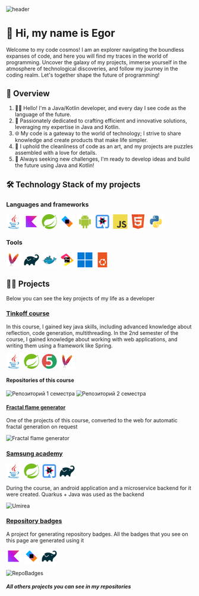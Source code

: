 ![header](https://capsule-render.vercel.app/api?type=waving&color=gradient&height=256&section=header&text=Hello%20World!&fontSize=75&animation=fadeIn&fontAlignY=38&desc=Welcome%20to%20my%20GitHub%20profile!%20Put%20stars,%20fork%20and%20contribute!&descAlignY=51&descAlign=62)

# 👋 Hi, my name is Egor

Welcome to my code cosmos! I am an explorer navigating the boundless expanses of code, and here you will find my traces
in the world of programming. Uncover the galaxy of my projects, immerse yourself in the atmosphere of technological
discoveries, and follow my journey in the coding realm. Let's together shape the future of programming!

## 🧐 Overview

1. 👨‍💻 Hello! I'm a Java/Kotlin developer, and every day I see code as the language of the future.
2. 🚀 Passionately dedicated to crafting efficient and innovative solutions, leveraging my expertise in Java and Kotlin.
3. 🌐 My code is a gateway to the world of technology; I strive to share knowledge and create products that make life
   simpler.
4. 🧩 I uphold the cleanliness of code as an art, and my projects are puzzles assembled with a love for details.
5. 🚧 Always seeking new challenges, I'm ready to develop ideas and build the future using Java and Kotlin!

## 🛠️ Technology Stack of my projects

### Languages and frameworks

<div>
  <img src="https://raw.githubusercontent.com/devicons/devicon/master/icons/java/java-original.svg" title="Java" alt="Java" width="40" height="40"/>&nbsp;
  <img src="https://raw.githubusercontent.com/devicons/devicon/master/icons/kotlin/kotlin-original.svg" title="Kotlin" alt="Kotlin" width="40" height="40"/>&nbsp;
  <img src="https://raw.githubusercontent.com/devicons/devicon/master/icons/spring/spring-original.svg" title="Spring" alt="Spring" width="40" height="40"/>&nbsp;
  <img src="https://raw.githubusercontent.com/devicons/devicon/master/icons/ktor/ktor-original.svg" title="Ktor" alt="Ktor" width="40" height="40"/>&nbsp;
  <img src="https://raw.githubusercontent.com/devicons/devicon/master/icons/android/android-original.svg" title="android" alt="android" width="40" height="40"/>&nbsp;
  <img src="https://raw.githubusercontent.com/devicons/devicon/master/icons/quarkus/quarkus-original.svg" title="quarkus" alt="quarkus" width="40" height="40"/>&nbsp;
  <img src="https://raw.githubusercontent.com/devicons/devicon/master/icons/javascript/javascript-original.svg" title="javascript" alt="javascript" width="40" height="40"/>&nbsp;
  <img src="https://raw.githubusercontent.com/devicons/devicon/master/icons/html5/html5-original.svg" title="html5" alt="html5" width="40" height="40"/>&nbsp;
  <img src="https://raw.githubusercontent.com/devicons/devicon/master/icons/python/python-original.svg" title="python" alt="python" width="40" height="40"/>&nbsp;
</div>

### Tools

<div>
  <img src="https://raw.githubusercontent.com/devicons/devicon/master/icons/maven/maven-original.svg" title="maven" alt="maven" width="40" height="40"/>&nbsp;
  <img src="https://raw.githubusercontent.com/devicons/devicon/master/icons/gradle/gradle-original.svg" title="gradle" alt="gradle" width="40" height="40"/>&nbsp;
  <img src="https://raw.githubusercontent.com/devicons/devicon/master/icons/docker/docker-original.svg" title="docker" alt="docker" width="40" height="40"/>&nbsp;
  <img src="https://raw.githubusercontent.com/devicons/devicon/master/icons/jetbrains/jetbrains-original.svg" title="jetbrains" alt="jetbrains" width="40" height="40"/>&nbsp;
  <img src="https://raw.githubusercontent.com/devicons/devicon/master/icons/windows11/windows11-original.svg" title="github" alt="github" width="40" height="40"/>&nbsp;
  <img src="https://raw.githubusercontent.com/devicons/devicon/master/icons/ubuntu/ubuntu-original.svg" title="github" alt="github" width="40" height="40"/>&nbsp;

</div>

## 🧑‍💻 Projects

Below you can see the key projects of my life as a developer

### [Tinkoff course](https://github.com/arhostcode/linktracker)

In this course, I gained key java skills, including advanced knowledge about reflection, code generation,
multithreading. In the 2nd semester of the course, I gained knowledge about working with web applications, and writing
them using a framework like Spring.
<div>
  <img src="https://raw.githubusercontent.com/devicons/devicon/master/icons/java/java-original.svg" title="Java" alt="Java" width="40" height="40"/>&nbsp;
  <img src="https://raw.githubusercontent.com/devicons/devicon/master/icons/spring/spring-original.svg" title="Spring" alt="Spring" width="40" height="40"/>&nbsp;
  <img src="https://raw.githubusercontent.com/devicons/devicon/master/icons/junit/junit-original.svg" title="junit" alt="junit" width="40" height="40"/>&nbsp;
  <img src="https://raw.githubusercontent.com/devicons/devicon/master/icons/maven/maven-original.svg" title="maven" alt="maven" width="40" height="40"/>&nbsp;
</div>

#### Repositories of this course

![Репозиторий 1 семестра](https://repo.ardyc.ru/?repository=arhostcode/java-course-tinkoff&opacity=1&background-color=545E75&text-color=FFFFFF)
![Репозиторий 2 семестра](https://repo.ardyc.ru/?repository=arhostcode/linktracker&opacity=1&background-color=545E75&text-color=FFFFFF)

#### [Fractal flame generator](https://github.com/arhostcode/fractal-flame-generator)
One of the projects of this course, converted to the web for automatic fractal generation on request

![Fractal flame generator](https://repo.ardyc.ru/?repository=arhostcode/fractal-flame-generator&opacity=1&background-color=FCAA67&text-color=FFFFFF)


### [Samsung academy](https://github.com/arhostcode/umirea)

<div>
  <img src="https://raw.githubusercontent.com/devicons/devicon/master/icons/java/java-original.svg" title="Java" alt="Java" width="40" height="40"/>&nbsp;
  <img src="https://raw.githubusercontent.com/devicons/devicon/master/icons/spring/spring-original.svg" title="Spring" alt="Spring" width="40" height="40"/>&nbsp;
  <img src="https://raw.githubusercontent.com/devicons/devicon/master/icons/quarkus/quarkus-original.svg" title="quarkus" alt="quarkus" width="40" height="40"/>&nbsp;
  <img src="https://raw.githubusercontent.com/devicons/devicon/master/icons/gradle/gradle-original.svg" title="maven" alt="maven" width="40" height="40"/>&nbsp;
</div>


During the course, an android application and a microservice backend for it were created. Quarkus + Java was used as the backend

![Umirea](https://repo.ardyc.ru/?repository=arhostcode/umirea&opacity=1&background-color=D8A7CA&text-color=FFFFFF)

### [Repository badges](https://github.com/arhostcode/repobadge)
A project for generating repository badges. All the badges that you see on this page are generated using it

<div>
  <img src="https://raw.githubusercontent.com/devicons/devicon/master/icons/kotlin/kotlin-original.svg" title="kotlin" alt="kotlin" width="40" height="40"/>&nbsp;
  <img src="https://raw.githubusercontent.com/devicons/devicon/master/icons/ktor/ktor-original.svg" title="ktor" alt="ktor" width="40" height="40"/>&nbsp;
  <img src="https://raw.githubusercontent.com/devicons/devicon/master/icons/gradle/gradle-original.svg" title="maven" alt="maven" width="40" height="40"/>&nbsp;
</div>

![RepoBadges](https://repo.ardyc.ru/?repository=arhostcode/repobadge&opacity=1&background-color=4C5760&text-color=FFFFFF)

##### All others projects you can see in my repositories